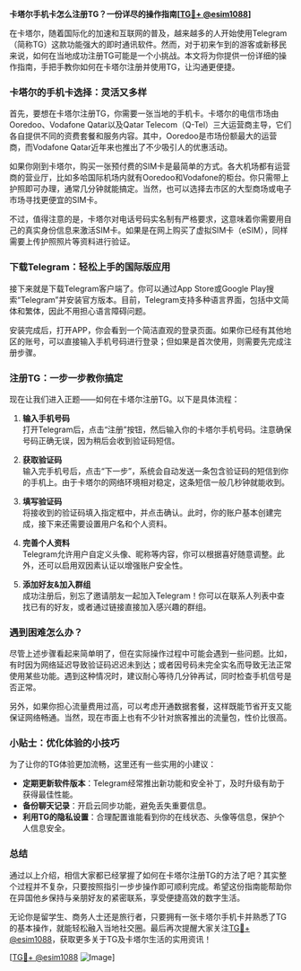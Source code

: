 **卡塔尔手机卡怎么注册TG？一份详尽的操作指南[[TG💪+ @esim1088](https://t.me/s/esim1088)]**

在卡塔尔，随着国际化的加速和互联网的普及，越来越多的人开始使用Telegram（简称TG）这款功能强大的即时通讯软件。然而，对于初来乍到的游客或新移民来说，如何在当地成功注册TG可能是一个小挑战。本文将为你提供一份详细的操作指南，手把手教你如何在卡塔尔注册并使用TG，让沟通更便捷。

### 卡塔尔的手机卡选择：灵活又多样

首先，要想在卡塔尔注册TG，你需要一张当地的手机卡。卡塔尔的电信市场由Ooredoo、Vodafone Qatar以及Qatar Telecom（Q-Tel）三大运营商主导，它们各自提供不同的资费套餐和服务内容。其中，Ooredoo是市场份额最大的运营商，而Vodafone Qatar近年来也推出了不少吸引人的优惠活动。

如果你刚到卡塔尔，购买一张预付费的SIM卡是最简单的方式。各大机场都有运营商的营业厅，比如多哈国际机场内就有Ooredoo和Vodafone的柜台。你只需带上护照即可办理，通常几分钟就能搞定。当然，也可以选择去市区的大型商场或电子市场寻找更便宜的SIM卡。

不过，值得注意的是，卡塔尔对电话号码实名制有严格要求，这意味着你需要用自己的真实身份信息来激活SIM卡。如果是在网上购买了虚拟SIM卡（eSIM），同样需要上传护照照片等资料进行验证。

### 下载Telegram：轻松上手的国际版应用

接下来就是下载Telegram客户端了。你可以通过App Store或Google Play搜索“Telegram”并安装官方版本。目前，Telegram支持多种语言界面，包括中文简体和繁体，因此不用担心语言障碍问题。

安装完成后，打开APP，你会看到一个简洁直观的登录页面。如果你已经有其他地区的账号，可以直接输入手机号码进行登录；但如果是首次使用，则需要先完成注册步骤。

### 注册TG：一步一步教你搞定

现在让我们进入正题——如何在卡塔尔注册TG。以下是具体流程：

1. **输入手机号码**  
   打开Telegram后，点击“注册”按钮，然后输入你的卡塔尔手机号码。注意确保号码正确无误，因为稍后会收到验证码短信。

2. **获取验证码**  
   输入完手机号后，点击“下一步”，系统会自动发送一条包含验证码的短信到你的手机上。由于卡塔尔的网络环境相对稳定，这条短信一般几秒钟就能收到。

3. **填写验证码**  
   将接收到的验证码填入指定框中，并点击确认。此时，你的账户基本创建完成，接下来还需要设置用户名和个人资料。

4. **完善个人资料**  
   Telegram允许用户自定义头像、昵称等内容，你可以根据喜好随意调整。此外，还可以启用双因素认证以增强账户安全性。

5. **添加好友&加入群组**  
   成功注册后，别忘了邀请朋友一起加入Telegram！你可以在联系人列表中查找已有的好友，或者通过链接直接加入感兴趣的群组。

### 遇到困难怎么办？

尽管上述步骤看起来简单明了，但在实际操作过程中可能会遇到一些问题。比如，有时因为网络延迟导致验证码迟迟未到达；或者因号码未完全实名而导致无法正常使用某些功能。遇到这种情况时，建议耐心等待几分钟再试，同时检查手机信号是否正常。

另外，如果你担心流量费用过高，可以考虑开通数据套餐，这样既能节省开支又能保证网络畅通。当然，现在市面上也有不少针对旅客推出的流量包，性价比很高。

### 小贴士：优化体验的小技巧

为了让你的TG体验更加流畅，这里还有一些实用的小建议：

- **定期更新软件版本**：Telegram经常推出新功能和安全补丁，及时升级有助于获得最佳性能。
- **备份聊天记录**：开启云同步功能，避免丢失重要信息。
- **利用TG的隐私设置**：合理配置谁能看到你的在线状态、头像等信息，保护个人信息安全。

### 总结

通过以上介绍，相信大家都已经掌握了如何在卡塔尔注册TG的方法了吧？其实整个过程并不复杂，只要按照指引一步步操作即可顺利完成。希望这份指南能帮助你在异国他乡保持与亲朋好友的紧密联系，享受便捷高效的数字生活。

无论你是留学生、商务人士还是旅行者，只要拥有一张卡塔尔手机卡并熟悉了TG的基本操作，就能轻松融入当地社交圈。最后再次提醒大家关注[TG💪+ @esim1088](https://t.me/s/esim1088)，获取更多关于TG及卡塔尔生活的实用资讯！

[[TG💪+ @esim1088](https://t.me/s/esim1088) ![Image](https://i.postimg.cc/4NQfJmqS/Snipaste-2025-05-13-00-14-12.png)]